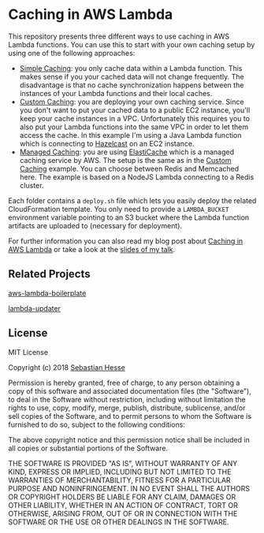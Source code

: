 # Caching in AWS Lambda

This repository presents three different ways to use caching in AWS Lambda functions.
You can use this to start with your own caching setup by using one of the following approaches:

- [Simple Caching](/02-lambda-with-simple-caching): you only cache data within a Lambda function.
This makes sense if you your cached data will not change frequently.
The disadvantage is that no cache synchronization happens between the instances of your Lambda functions and their local caches.
- [Custom Caching](/03-lambda-with-custom-caching): you are deploying your own caching service.
Since you don't want to put your cached data to a public EC2 instance, you'll keep your cache instances in a VPC.
Unfortunately this requires you to also put your Lambda functions into the same VPC in order to let them access the cache.
In this example I'm using a Java Lambda function which is connecting to [Hazelcast](https://hazelcast.org/) on an EC2 instance.
- [Managed Caching](/04-lambda-with-managed-caching): you are using [ElastiCache](https://aws.amazon.com/elasticache/) which is a managed caching service by AWS.
The setup is the same as in the [Custom Caching](/03-lambda-with-custom-caching) example.
You can choose between Redis and Memcached here.
The example is based on a NodeJS Lambda connecting to a Redis cluster.


Each folder contains a `deploy.sh` file which lets you easily deploy the related CloudFormation template.
You only need to provide a `LAMBDA_BUCKET` environment variable pointing to an S3 bucket where the Lambda function artifacts are uploaded to (necessary for deployment).


For further information you can also read my blog post about [Caching in AWS Lambda](https://www.sebastianhesse.de/2018/12/16/caching-in-aws-lambda/) or take a look at the [slides of my talk](https://speakerdeck.com/sebastianhesse/caching-in-aws-lambda).

## Related Projects

[aws-lambda-boilerplate](https://github.com/seeebiii/aws-lambda-boilerplate)

[lambda-updater](https://github.com/seeebiii/lambda-updater)

## License

MIT License

Copyright (c) 2018 [Sebastian Hesse](https://www.sebastianhesse.de)

Permission is hereby granted, free of charge, to any person obtaining a copy
of this software and associated documentation files (the "Software"), to deal
in the Software without restriction, including without limitation the rights
to use, copy, modify, merge, publish, distribute, sublicense, and/or sell
copies of the Software, and to permit persons to whom the Software is
furnished to do so, subject to the following conditions:

The above copyright notice and this permission notice shall be included in all
copies or substantial portions of the Software.

THE SOFTWARE IS PROVIDED "AS IS", WITHOUT WARRANTY OF ANY KIND, EXPRESS OR
IMPLIED, INCLUDING BUT NOT LIMITED TO THE WARRANTIES OF MERCHANTABILITY,
FITNESS FOR A PARTICULAR PURPOSE AND NONINFRINGEMENT. IN NO EVENT SHALL THE
AUTHORS OR COPYRIGHT HOLDERS BE LIABLE FOR ANY CLAIM, DAMAGES OR OTHER
LIABILITY, WHETHER IN AN ACTION OF CONTRACT, TORT OR OTHERWISE, ARISING FROM,
OUT OF OR IN CONNECTION WITH THE SOFTWARE OR THE USE OR OTHER DEALINGS IN THE
SOFTWARE.
